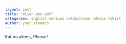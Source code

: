 ```yaml
---
layout: post
title: "alien you eat"
categories: english serious catchphrase advice Tshirt
author: your stomach
---
```


Eat no aliens, Please!
